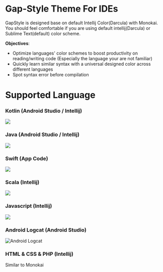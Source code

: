 # Gap-Style Theme For IDEs
GapStyle is designed base on default Intellij Color(Darcula) with Monokai. You should feel comfortable if you are using default intellij(Darcula) or Sublime Text(default) color scheme.

**Objectives**: 

* Optimize languages' color schemes to boost productivity on reading/writing code (Especially the language your are not familiar)
* Quickly learn similar syntax with a universal designed color across different languages
* Spot syntax error before compilation

# Supported Language

### Kotlin (Android Studio / Intellij)
![](https://cdn.rawgit.com/gaplo917/IDE_Style/master/preview/gap-style-kotlin.png)

### Java (Android Studio / Intellij)
![](https://cdn.rawgit.com/gaplo917/IDE_Style/master/preview/gap-style-java.png)

### Swift (App Code)
![](https://cdn.rawgit.com/gaplo917/IDE_Style/master/preview/gap-style-swift.png)

### Scala (Intellij)
![](https://cdn.rawgit.com/gaplo917/IDE_Style/master/preview/gap-style-scala.png)

### Javascript (Intellij)
![](https://cdn.rawgit.com/gaplo917/IDE_Style/master/preview/gap-style-javascript.png)

### Android Logcat (Android Studio)
![Android Logcat](https://cdn.rawgit.com/gaplo917/IDE_Style/master/preview/gap-style-android-logcat.png)

### HTML & CSS & PHP (Intellij)
Similar to Monokai

